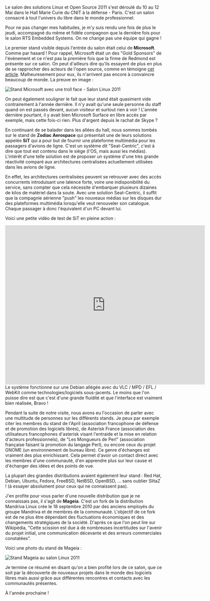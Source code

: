 Le salon des solutions Linux et Open Source 2011 s'est déroulé du 10 au 12 Mai dans le Hall Marie Curie du CNIT à la défense - Paris. C'est un salon consacré à tout l'univers du libre dans le monde professionnel.

Pour ne pas changer mes habitudes, je m'y suis rendu une fois de plus le jeudi, accompagné du même et fidèle compagnon que la dernière fois pour le salon RTS Embedded Systems. On ne change pas une équipe qui gagne !

Le premier stand visible depuis l'entrée du salon était celui de **Microsoft**. Comme par hasard ! Pour rappel, Microsoft était un des "Gold Sponsors" de l'événement et ce n'est pas la première fois que la firme de Redmond est présente sur ce salon. On peut d'ailleurs dire qu'ils essayent de plus en plus de se rapprocher des acteurs de l'open source, comme en témoigne [cet article][1]. Malheuresement pour eux, ils n'arrivent pas encore à convaincre beaucoup de monde. La preuve en image :

![Stand Microsoft avec une troll face - Salon Linux 2011][2]

On peut également souligner le fait que leur stand était quasiment vide contrairement à l'année dernière. Il n'y avait qu'une seule personne du staff quand on est passés devant, aucun visiteur et surtout rien à voir ! L'année dernière pourtant, il y avait bien Microsoft Surface en libre accès par exemple, mais cette fois-ci rien. Plus d'argent depuis le rachat de Skype ?

<!--more-->

En continuant de se balader dans les allées du hall, nous sommes tombés sur le stand de **Zodiac Aerospace** qui présentait une de leurs solutions appelée **SiT** qui a pour but de fournir une plateforme multimédia pour les passagers d'avions de ligne. C'est un système dit "Seat-Centric", c'est à dire que tout est contenu dans le siège (l'OS, mais aussi les médias). L'intérêt d'une telle solution est de proposer un système d'une très grande réactivité comparé aux architectures centralisées actuellement utilisées dans les avions de ligne.

En effet, les architectures centralisées peuvent se retrouver avec des accès concurrents introduisant une latence forte, voire une indisponibilité du service, sans compter que cela nécessite d'embarquer plusieurs dizaines de kilos de matériel dans la soute. Avec une solution Seat-Centric, il suffit que la compagnie aérienne "push" les nouveaux médias sur les disques dur des plateformes multimédia lorsqu'elle veut renouveler son catalogue. Chaque passager à donc l'équivalent d'un PC devant lui.

Voici une petite vidéo de test de SiT en pleine action :

<iframe width="640" height="510" src="http://www.youtube.com/embed/Lxl9sFYlx9w?rel=0" frameborder="0" allowfullscreen></iframe> 
Le système fonctionne sur une Debian allégée avec du VLC / MPD / EFL / WebKit comme technologies/logiciels sous-jacents. Le moins que l'on puisse dire est que c'est d'une grande fluidité et que l'interface est vraiment bien réalisée, Bravo !

Pendant la suite de notre visite, nous avons eu l'occasion de parler avec une multitude de personnes sur les différents stands. Je peux par exemple citer les membres du stand de l'April (association francophone de défense et de promotion des logiciels libres), de Asterisk France (association des utilisateurs francophones d'asterisk visant l'entraide et la mise en relation d'acteurs professionnels), de "Les Mongueurs de Perl" (association française faisant la promotion du langage Perl), ou encore ceux du projet GNOME (un environnement de bureau libre). Ce genre d'échanges est vraiment des plus enrichissant. Cela permet d'avoir un contact direct avec les membres d'une communauté, d'en apprendre plus sur leur cause et d'échanger des idées et des points de vue.

La plupart des grandes distributions avaient également leur stand : Red Hat, Debian, Ubuntu, Fedora, FreeBSD, NetBSD, OpenBSD, ... sans oublier SlitaZ ! (à essayer absolument pour ceux qui ne connaissent pas).

J'en profite pour vous parler d'une nouvelle distribution que je ne connaissais pas, il s'agit de **Mageia**. C'est un fork de la distribution Mandriva Linux crée le 18 septembre 2010 par des anciens employés du groupe Mandriva et de membres de la communauté. L'objectif de ce fork est de ne plus être dépendant des fluctuations économiques et des changements stratégiques de la société. D'après ce que l'on peut lire sur Wikipédia, "Cette scission est due à de nombreuses incertitudes sur l'avenir du projet initial, une communication décevante et des erreurs commerciales constatées".

Voici une photo du stand de Mageia :

![Stand Mageia au salon Linux 2011][3]

Je termine ce résumé en disant qu'on a bien profité lors de ce salon, que ce soit par la découverte de nouveaux projets dans le monde des logiciels libres mais aussi grâce aux différentes rencontres et contacts avec les communautés présentes.

À l'année prochaine !

 [1]: http://www.01net.com/editorial/532777/microsoft-nous-ne-combattons-plus-l-open-source/ "Microsoft : Nous ne combattons plus l'open source"
 [2]: http://blog.skyplabs.net/wp-content/uploads/2011/05/IMG_20110512_101746.jpg "Stand Microsoft avec une troll face - Salon Linux 2011"
 [3]: http://blog.skyplabs.net/wp-content/uploads/2011/05/IMG_20110512_1323471.jpg "Stand Mageia au salon Linux 2011"
